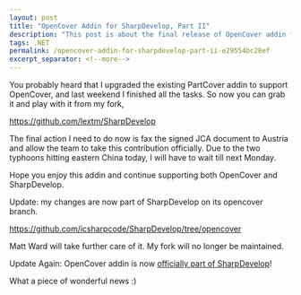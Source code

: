 ```yaml
---
layout: post
title: "OpenCover Addin for SharpDevelop, Part II"
description: "This post is about the final release of OpenCover addin for SharpDevelop."
tags: .NET
permalink: /opencover-addin-for-sharpdevelop-part-ii-e29554bc28ef
excerpt_separator: <!--more-->
---
```

You probably heard that I upgraded the existing PartCover addin to support OpenCover, and last weekend I finished all the tasks. So now you can grab it and play with it from my fork,

https://github.com/lextm/SharpDevelop
<!--more-->

The final action I need to do now is fax the signed JCA document to Austria and allow the team to take this contribution officially. Due to the two typhoons hitting eastern China today, I will have to wait till next Monday.

Hope you enjoy this addin and continue supporting both OpenCover and SharpDevelop.

Update: my changes are now part of SharpDevelop on its opencover branch.

https://github.com/icsharpcode/SharpDevelop/tree/opencover

Matt Ward will take further care of it. My fork will no longer be maintained.

Update Again: OpenCover addin is now [officially part of SharpDevelop](http://community.sharpdevelop.net/blogs/mattward/archive/2012/08/08/CodeCoverageWithOpenCover.aspx)!

What a piece of wonderful news :)